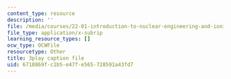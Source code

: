 ```yaml
---
content_type: resource
description: ''
file: /media/courses/22-01-introduction-to-nuclear-engineering-and-ionizing-radiation-fall-2016/6718869fc1b5e47fe565728591a43fd7_YLp8RziRbpg.srt
file_type: application/x-subrip
learning_resource_types: []
ocw_type: OCWFile
resourcetype: Other
title: 3play caption file
uid: 6718869f-c1b5-e47f-e565-728591a43fd7
---
```

